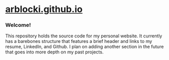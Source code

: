 # [arblocki.github.io](https://arblocki.github.io/)

### Welcome!
This repository holds the source code for my personal website. It currently has a barebones structure that features a brief header and links to my resume, LinkedIn, and Github.
I plan on adding another section in the future that goes into more depth on my past projects.
